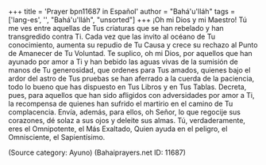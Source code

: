 +++
title = 'Prayer bpn11687 in Español'
author = "Bahá'u'lláh"
tags = ['lang-es', '', "Bahá'u'lláh", "unsorted"]
+++
¡Oh mi Dios y mi Maestro! Tú me ves entre aquellas de Tus criaturas que se han rebelado y han transgredido contra Ti. Cada vez que las invito al océano de Tu conocimiento, aumenta su repudio de Tu Causa y crece su rechazo al Punto de Amanecer de Tu Voluntad. Te suplico, oh mi Dios, por aquellos que han ayunado por amor a Ti y han bebido las aguas vivas de la sumisión de manos de Tu generosidad, que ordenes para Tus amados, quienes bajo el ardor del astro de Tus pruebas se han aferrado a la cuerda de la paciencia, todo lo bueno que has dispuesto en Tus Libros y en Tus Tablas. Decreta, pues, para aquellos que han sido afligidos con adversidades por amor a Ti, la recompensa de quienes han sufrido el martirio en el camino de Tu complacencia. Envía, además, para ellos, oh Señor, lo que regocije sus corazones, dé solaz a sus ojos y deleite sus almas. Tú, verdaderamente, eres el Omnipotente, el Más Exaltado, Quien ayuda en el peligro, el Omnisciente, el Sapientísimo.

(Source category: Ayuno)
(Bahaiprayers.net ID: 11687)
